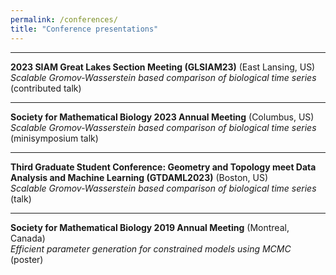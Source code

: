 ```yaml
---
permalink: /conferences/
title: "Conference presentations"
---
```


------
**2023 SIAM Great Lakes Section Meeting (GLSIAM23)** (East Lansing, US) <br/>
*Scalable Gromov-Wasserstein based comparison of biological time series* (contributed talk)

------
**Society for Mathematical Biology 2023 Annual Meeting** (Columbus, US) <br/>
*Scalable Gromov-Wasserstein based comparison of biological time series* (minisymposium talk)

------
**Third Graduate Student Conference: Geometry and Topology meet Data Analysis and Machine Learning (GTDAML2023)** (Boston, US) <br/>
*Scalable Gromov-Wasserstein based comparison of biological time series* (talk)

------
**Society for Mathematical Biology 2019 Annual Meeting** (Montreal, Canada)<br/>
*Efficient parameter generation for constrained models using MCMC* (poster)

